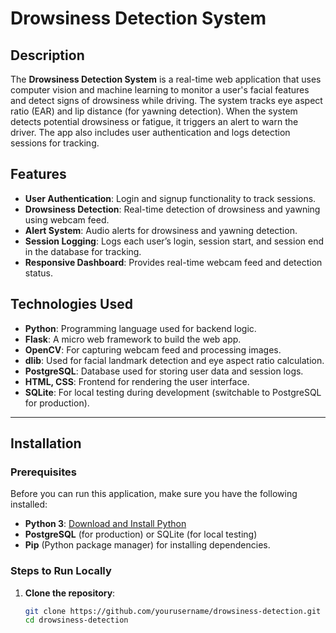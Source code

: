 # Drowsiness Detection System

## Description

The **Drowsiness Detection System** is a real-time web application that uses computer vision and machine learning to monitor a user's facial features and detect signs of drowsiness while driving. The system tracks eye aspect ratio (EAR) and lip distance (for yawning detection). When the system detects potential drowsiness or fatigue, it triggers an alert to warn the driver. The app also includes user authentication and logs detection sessions for tracking.

## Features

- **User Authentication**: Login and signup functionality to track sessions.
- **Drowsiness Detection**: Real-time detection of drowsiness and yawning using webcam feed.
- **Alert System**: Audio alerts for drowsiness and yawning detection.
- **Session Logging**: Logs each user’s login, session start, and session end in the database for tracking.
- **Responsive Dashboard**: Provides real-time webcam feed and detection status.

## Technologies Used

- **Python**: Programming language used for backend logic.
- **Flask**: A micro web framework to build the web app.
- **OpenCV**: For capturing webcam feed and processing images.
- **dlib**: Used for facial landmark detection and eye aspect ratio calculation.
- **PostgreSQL**: Database used for storing user data and session logs.
- **HTML, CSS**: Frontend for rendering the user interface.
- **SQLite**: For local testing during development (switchable to PostgreSQL for production).

---

## Installation

### Prerequisites

Before you can run this application, make sure you have the following installed:
- **Python 3**: [Download and Install Python](https://www.python.org/downloads/)
- **PostgreSQL** (for production) or SQLite (for local testing)
- **Pip** (Python package manager) for installing dependencies.

### Steps to Run Locally

1. **Clone the repository**:
   ```bash
   git clone https://github.com/yourusername/drowsiness-detection.git
   cd drowsiness-detection
